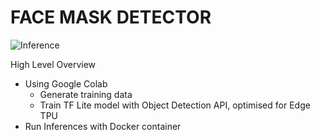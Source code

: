
# FACE MASK DETECTOR

![Inference](https://raw.githubusercontent.com/parikshitgupta1/mask-detection/master/data/face_masks_v1.gif)


High Level Overview

- Using Google Colab
  - Generate training data
  - Train TF Lite model with Object Detection API, optimised for Edge TPU
- Run Inferences with Docker container

